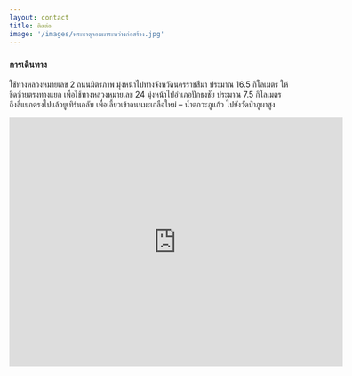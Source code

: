```yaml
---
layout: contact
title: ติดต่อ
image: '/images/พระธาตุจอมผาระหว่างก่อสร้าง.jpg'
---
```


### การเดินทาง

ใช้ทางหลวงหมายเลข 2 ถนนมิตรภาพ มุ่งหน้าไปทางจังหวัดนครราชสีมา ประมาณ 16.5 กิโลเมตร ให้ชิดซ้ายตรงทางแยก เพื่อใช้ทางหลวงหมายเลข 24 มุ่งหน้าไปอำเภอปักธงชัย ประมาณ 7.5 กิโลเมตร ถึงสี่แยกตรงไปแล้วยูเทิร์นกลับ เพื่อเลี้ยวเข้าถนนมะเกลือใหม่ – น้ำตกวะภูแก้ว ไปยังวัดป่าภูผาสูง

<iframe src="https://www.google.com/maps/embed?pb=!1m18!1m12!1m3!1d3859.4526638346597!2d101.69235121582452!3d14.686974778889219!2m3!1f0!2f0!3f0!3m2!1i1024!2i768!4f13.1!3m3!1m2!1s0x311c219cb4da0641%3A0x1ac0d55f0a1d7df2!2z4Lin4Lix4LiU4Lib4LmI4Liy4Lig4Li54Lic4Liy4Liq4Li54LiH!5e0!3m2!1sth!2sth!4v1667979889247!5m2!1sth!2sth" width="600" height="450" style="border:0;" allowfullscreen="" loading="lazy" referrerpolicy="no-referrer-when-downgrade"></iframe>